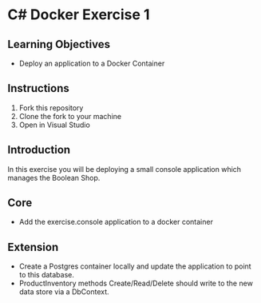 # C# Docker Exercise 1

## Learning Objectives  

- Deploy an application to a Docker Container  

## Instructions  

1. Fork this repository  
2. Clone the fork to your machine  
3. Open in Visual Studio  

## Introduction  

In this exercise you will be deploying a small console application which manages the Boolean Shop. 

## Core 

- Add the exercise.console application to a docker container

## Extension

- Create a Postgres container locally and update the application to point to this database.
- ProductInventory methods Create/Read/Delete should write to the new data store via a DbContext.  



